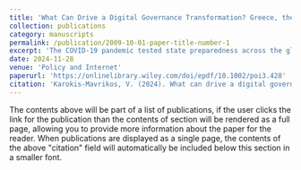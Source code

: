 ```yaml
---
title: 'What Can Drive a Digital Governance Transformation? Greece, the Covid–19 crisis and “a jump–started Lamborghini”'
collection: publications
category: manuscripts
permalink: /publication/2009-10-01-paper-title-number-1
excerpt: 'The COVID-19 pandemic tested state preparedness across the globe and exposed cross-sectoral deficiencies in infrastructure, resources and policymaking patterns. However, the prospects of the pandemic facilitating lasting institutional change have received limited attention. This study explores the drivers and resisting forces underpinning Greece's ongoing digital governance transformation during conditions of crises through a Multiple Streams lens. The analysis is informed by original primary data from elite stakeholders across four policy areas and extends from policy adoption to implementation. The study concludes that the simultaneous surfacing of administrative deficiencies, the enhanced value acceptability for innovation and a series of cross-sectoral spillovers facilitated the introduction of digitization initiatives on an unprecedented scale. However, centralization and cultural resistance from both bureaucracies and the public during implementation pose strains to the completion of the transformative process. The paper's insights contribute to the young but highly topical research agenda on digital governance transformation drivers.'
date: 2024-11-28
venue: 'Policy and Internet'
paperurl: 'https://onlinelibrary.wiley.com/doi/epdf/10.1002/poi3.428'
citation: 'Karokis-Mavrikos, V. (2024). What can drive a digital governance transformation? Greece, the Covid-19 crisis and “a jump-started Lamborghini”. Policy & Internet, 1–22. https://doi.org/10.1002/poi3.428'
---
```

The contents above will be part of a list of publications, if the user clicks the link for the publication than the contents of section will be rendered as a full page, allowing you to provide more information about the paper for the reader. When publications are displayed as a single page, the contents of the above "citation" field will automatically be included below this section in a smaller font.
